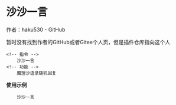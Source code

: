 # 沙沙一言

作者：haku530 - GitHub

暂时没有找到作者的GitHub或者Gitee个人页，但是插件仓库指向这个人

```
<!-- 指令 -->
    沙沙一言
<!-- 功能 -->
    魔理沙语录随机回复
```

**使用示例**
```
    沙沙一言
```
